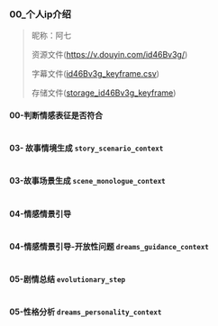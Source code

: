 

### 00_个人ip介绍

> 昵称：阿七
>
> 资源文件(https://v.douyin.com/id46Bv3g/)
>
> 字幕文件([id46Bv3g_keyframe.csv](..%2Fcsv%2Fid46Bv3g_keyframe.csv))
>
> 存储文件([storage_id46Bv3g_keyframe](..%2Fextract_storage%2F%E9%98%BF%E4%B8%83%2Fstorage_id46Bv3g_keyframe))

#### 00-判断情感表征是否符合
```text
```

#### 03- 故事情境生成 `story_scenario_context`
```text
```

#### 03-故事场景生成 `scene_monologue_context`
```text
```

#### 04-情感情景引导
```text

```

#### 04-情感情景引导-开放性问题 `dreams_guidance_context`
```text
```


#### 05-剧情总结 `evolutionary_step`
```text
```

#### 05-性格分析 `dreams_personality_context`
```text
```

```text

```

